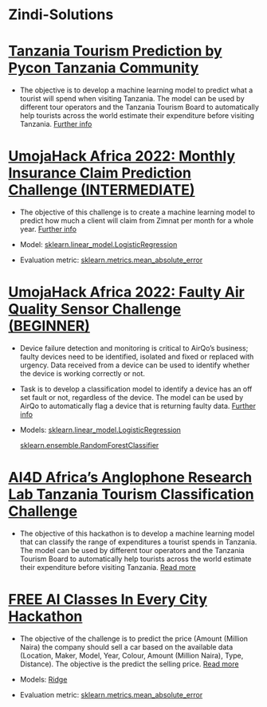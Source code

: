 # Zindi-Solutions

# [Tanzania Tourism Prediction by Pycon Tanzania Community](https://github.com/ashioyajotham/Zindi-Solutions/blob/main/tz-tourism.ipynb)

* The objective is to develop a machine learning model to predict what a tourist will spend when visiting Tanzania.
  The model can be used by different tour operators and the Tanzania Tourism Board to automatically help tourists across the world estimate their expenditure before visiting Tanzania.
[Further info](https://zindi.africa/competitions/tanzania-tourism-prediction)


# [UmojaHack Africa 2022: Monthly Insurance Claim Prediction Challenge (INTERMEDIATE)](https://github.com/ashioyajotham/Zindi-Solutions/blob/main/monthly-insurance-claim-predicitions.ipynb)

* The objective of this challenge is to create a machine learning model to predict how much a client will claim from Zimnat per month for a whole year.
  [Further info](https://zindi.africa/competitions/umojahack-africa-2022-intermediate-challenge)
  
* Model: [sklearn.linear_model.LogisticRegression](https://scikit-learn.org/stable/modules/generated/sklearn.linear_model.LogisticRegression.html)
* Evaluation metric: [sklearn.metrics.mean_absolute_error](https://scikit-learn.org/stable/modules/generated/sklearn.metrics.mean_absolute_error.html)



# [UmojaHack Africa 2022: Faulty Air Quality Sensor Challenge (BEGINNER)](https://github.com/ashioyajotham/Zindi-Solutions/blob/main/Airqo%20Air%20Filter.ipynb)

* Device failure detection and monitoring is critical to AirQo’s business; faulty devices need to be identified, isolated and fixed or replaced with urgency. Data received from a device can be used to identify whether the device is working correctly or not.
* Task is to develop a classification model to identify a device has an off set fault or not, regardless of the device. The model can be used by AirQo to automatically     flag a device that is returning faulty data. [Further info](https://zindi.africa/competitions/umojahack-africa-2022-beginner-challenge)

* Models: [sklearn.linear_model.LogisticRegression](https://scikit-learn.org/stable/modules/generated/sklearn.linear_model.LogisticRegression.html)

     [sklearn.ensemble.RandomForestClassifier](https://scikit-learn.org/stable/modules/generated/sklearn.ensemble.RandomForestClassifier.html)
 

# [AI4D Africa’s Anglophone Research Lab Tanzania Tourism Classification Challenge]()

* The objective of this hackathon is to develop a machine learning model that can classify the range of expenditures a tourist spends in Tanzania. The model can be used by different tour operators and the Tanzania Tourism Board to automatically help tourists across the world estimate their expenditure before visiting Tanzania. [Read more](https://zindi.africa/competitions/ai4d-lab-tanzania-tourism-classification-challenge)


# [FREE AI Classes In Every City Hackathon](https://github.com/ashioyajotham/Zindi-Solutions/blob/main/great-motors.ipynb)

* The objective of the challenge is to predict the price (Amount (Million Naira) the company should sell a car based on the available data (Location, Maker, Model, Year, Colour, Amount (Million Naira), Type, Distance). The objective is the predict the selling price. [Read more](https://zindi.africa/competitions/free-ai-classes-in-every-city-hackathon)

* Models: [Ridge](https://scikit-learn.org/stable/modules/generated/sklearn.linear_model.Ridge.html)

* Evaluation metric: [sklearn.metrics.mean_absolute_error](https://scikit-learn.org/stable/modules/generated/sklearn.metrics.mean_absolute_error.html)
